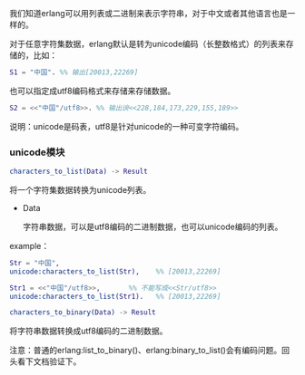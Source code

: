 我们知道erlang可以用列表或二进制来表示字符串，对于中文或者其他语言也是一样的。

对于任意字符集数据，erlang默认是转为unicode编码（长整数格式）的列表来存储的，比如：

```erlang
S1 = "中国". %% 输出[20013,22269]
```



也可以指定成utf8编码格式来存储来存储数据。

```erlang
S2 = <<"中国"/utf8>>.	%% 输出谀<<228,184,173,229,155,189>>
```



说明：unicode是码表，utf8是针对unicode的一种可变字符编码。



### unicode模块

```erlang
characters_to_list(Data) -> Result
```

将一个字符集数据转换为unicode列表。

- Data

  字符串数据，可以是utf8编码的二进制数据，也可以unicode编码的列表。

example：

```erlang
Str = "中国",
unicode:characters_to_list(Str), 	%% [20013,22269]

Str1 = <<"中国"/utf8>>,		%% 不能写成<<Str/utf8>>
unicode:characters_to_list(Str1).	%% [20013,22269]
```





```erlang
characters_to_binary(Data) -> Result
```

将字符串数据转换成utf8编码的二进制数据。





注意：普通的erlang:list_to_binary()、erlang:binary_to_list()会有编码问题。回头看下文档验证下。

